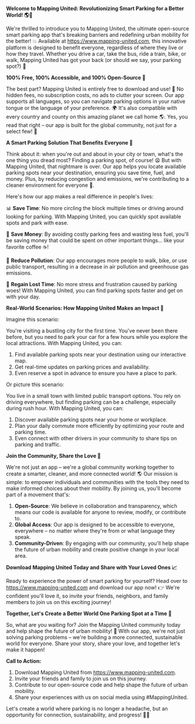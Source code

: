 **Welcome to Mapping United: Revolutionizing Smart Parking for a Better World! 🌎🚗**

We're thrilled to introduce you to Mapping United, the ultimate open-source smart parking app that's breaking barriers and redefining urban mobility for the better! 💥 Available at https://www.mapping-united.com, this innovative platform is designed to benefit everyone, regardless of where they live or how they travel. Whether you drive a car, take the bus, ride a train, bike, or walk, Mapping United has got your back (or should we say, your parking spot?) 🙌

**100% Free, 100% Accessible, and 100% Open-Source 🤝**

The best part? Mapping United is entirely free to download and use! 💸 No hidden fees, no subscription costs, no ads to clutter your screen. Our app supports all languages, so you can navigate parking options in your native tongue or the language of your preference. 🌍 It's also compatible with every country and county on this amazing planet we call home 🌎. Yes, you read that right – our app is built for the global community, not just for a select few! 🌟

**A Smart Parking Solution That Benefits Everyone 🌈**

Think about it: when you're out and about in your city or town, what's the one thing you dread most? Finding a parking spot, of course! 😩 But with Mapping United, that nightmare is over. Our app helps you locate available parking spots near your destination, ensuring you save time, fuel, and money. Plus, by reducing congestion and emissions, we're contributing to a cleaner environment for everyone 🌿.

Here's how our app makes a real difference in people's lives:

📊 **Save Time**: No more circling the block multiple times or driving around looking for parking. With Mapping United, you can quickly spot available spots and park with ease.

💸 **Save Money**: By avoiding costly parking fees and wasting less fuel, you'll be saving money that could be spent on other important things... like your favorite coffee ☕️!

🌿 **Reduce Pollution**: Our app encourages more people to walk, bike, or use public transport, resulting in a decrease in air pollution and greenhouse gas emissions.

💪 **Regain Lost Time**: No more stress and frustration caused by parking woes! With Mapping United, you can find parking spots faster and get on with your day.

**Real-World Scenarios: How Mapping United Makes an Impact 🌈**

Imagine this scenario:

You're visiting a bustling city for the first time. You've never been there before, but you need to park your car for a few hours while you explore the local attractions. With Mapping United, you can:

1. Find available parking spots near your destination using our interactive map.
2. Get real-time updates on parking prices and availability.
3. Even reserve a spot in advance to ensure you have a place to park.

Or picture this scenario:

You live in a small town with limited public transport options. You rely on driving everywhere, but finding parking can be a challenge, especially during rush hour. With Mapping United, you can:

1. Discover available parking spots near your home or workplace.
2. Plan your daily commute more efficiently by optimizing your route and parking time.
3. Even connect with other drivers in your community to share tips on parking and traffic.

**Join the Community, Share the Love 🤝**

We're not just an app – we're a global community working together to create a smarter, cleaner, and more connected world! 🌎 Our mission is simple: to empower individuals and communities with the tools they need to make informed choices about their mobility. By joining us, you'll become part of a movement that's:

1. **Open-Source**: We believe in collaboration and transparency, which means our code is available for anyone to review, modify, or contribute to.
2. **Global Access**: Our app is designed to be accessible to everyone, everywhere – no matter where they're from or what language they speak.
3. **Community-Driven**: By engaging with our community, you'll help shape the future of urban mobility and create positive change in your local area.

**Download Mapping United Today and Share with Your Loved Ones 📈**

Ready to experience the power of smart parking for yourself? Head over to https://www.mapping-united.com and download our app now! 👉 We're confident you'll love it, so invite your friends, neighbors, and family members to join us on this exciting journey!

**Together, Let's Create a Better World One Parking Spot at a Time 🌟**

So, what are you waiting for? Join the Mapping United community today and help shape the future of urban mobility! 💪 With our app, we're not just solving parking problems – we're building a more connected, sustainable world for everyone. Share your story, share your love, and together let's make it happen!

**Call to Action:**

1. Download Mapping United from https://www.mapping-united.com.
2. Invite your friends and family to join us on this journey.
3. Contribute to our open-source code and help shape the future of urban mobility.
4. Share your experiences with us on social media using #MappingUnited.

Let's create a world where parking is no longer a headache, but an opportunity for connection, sustainability, and progress! 🌈🚗
